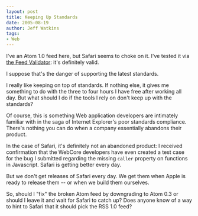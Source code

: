 ```yaml
---
layout: post
title: Keeping Up Standards
date: 2005-08-19
author: Jeff Watkins
tags:
- Web
---
```


I've an Atom 1.0 feed here, but Safari seems to choke on it. I've tested it via [the Feed Validator](http://www.feedvalidator.org/check.cgi?url=http%3A%2F%2Fmetrocat.org%2Fnerd%2Fatom.xml): it's definitely valid.

I suppose that's the danger of supporting the latest standards.
<!--more-->
I really like keeping on top of standards. If nothing else, it gives me something to do with the three to four hours I have free after working all day. But what should I do if the tools I rely on don't keep up with the standards?

Of course, this is something Web application developers are intimately familiar with in the saga of Internet Explorer's poor standards compliance. There's nothing you can do when a company essentially abandons their product.

In the case of Safari, it's definitely not an abandoned product: I received confirmation that the WebCore developers have even created a test case for the bug I submitted regarding the missing `caller` property on functions in Javascript. Safari is getting better every day.

But we don't get releases of Safari every day. We get them when Apple is ready to release them -- or when we build them ourselves.

So, should I "fix" the broken Atom feed by downgrading to Atom 0.3 or should I leave it and wait for Safari to catch up? Does anyone know of a way to hint to Safari that it should pick the RSS 1.0 feed?